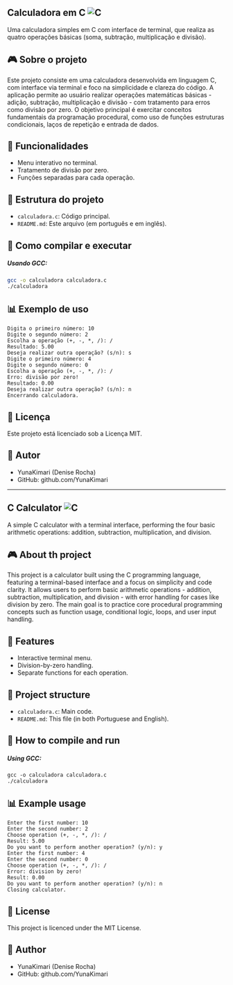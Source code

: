 ## Calculadora em C ![C](https://img.shields.io/badge/C-Programming-00599C?logo=c)
Uma calculadora simples em C com interface de terminal, que realiza as quatro operações básicas (soma, subtração, multiplicação e divisão).

## 🎮 Sobre o projeto
Este projeto consiste em uma calculadora desenvolvida em linguagem C, com interface via terminal e foco na simplicidade e clareza do código. A aplicação permite ao usuário realizar operações matemáticas básicas - adição, subtração, multiplicação e divisão - com tratamento para erros como divisão por zero. O objetivo principal é exercitar conceitos fundamentais da programação procedural, como uso de funções estruturas condicionais, laços de repetição e entrada de dados.

## 🔧 Funcionalidades
- Menu interativo no terminal.
- Tratamento de divisão por zero.
- Funções separadas para cada operação.

## 📁 Estrutura do projeto
- `calculadora.c`: Código principal.
- `README.md`: Este arquivo (em português e em inglês).

## 🚀 Como compilar e executar
##### Usando GCC:
```bash
gcc -o calculadora calculadora.c
./calculadora
```

## 📊 Exemplo de uso
```
Digita o primeiro número: 10
Digite o segundo número: 2
Escolha a operação (+, -, *, /): /
Resultado: 5.00
Deseja realizar outra operação? (s/n): s
Digite o primeiro número: 4
Digite o segundo número: 0
Escolha a operação (+, -, *, /): /
Erro: divisão por zero!
Resultado: 0.00
Deseja realizar outra operação? (s/n): n
Encerrando calculadora.
```

## 📄 Licença
Este projeto está licenciado sob a Licença MIT.

## 👤 Autor
- YunaKimari (Denise Rocha)
- GitHub: github.com/YunaKimari

---

## C Calculator ![C](https://img.shields.io/badge/C-Programming-00599C?logo=c)
A simple C calculator with a terminal interface, performing the four basic arithmetic operations: addition, subtraction, multiplication, and division.

## 🎮 About th project
This project is a calculator built using the C programming language, featuring a terminal-based interface and a focus on simplicity and code clarity. It allows users to perform basic arithmetic operations - addition, subtraction, multiplication, and division - with error handling for cases like division by zero. The main goal is to practice core procedural programming concepts such as function usage, conditional logic, loops, and user input handling.

## 🔧 Features
- Interactive terminal menu.
- Division-by-zero handling.
- Separate functions for each operation.

## 📁 Project structure
- `calculadora.c`: Main code.
- `README.md`: This file (in both Portuguese and English).

## 🚀 How to compile and run
##### Using GCC:
```bach
gcc -o calculadora calculadora.c
./calculadora
```

## 📊 Example usage
```
Enter the first number: 10
Enter the second number: 2
Choose operation (+, -, *, /): /
Result: 5.00
Do you want to perform another operation? (y/n): y
Enter the first number: 4
Enter the second number: 0
Choose operation (+, -, *, /): /
Error: division by zero!
Result: 0.00
Do you want to perform another operation? (y/n): n
Closing calculator.
```

## 📄 License
This project is licenced under the MIT License.

## 👤 Author
- YunaKimari (Denise Rocha)
- GitHub: github.com/YunaKimari
